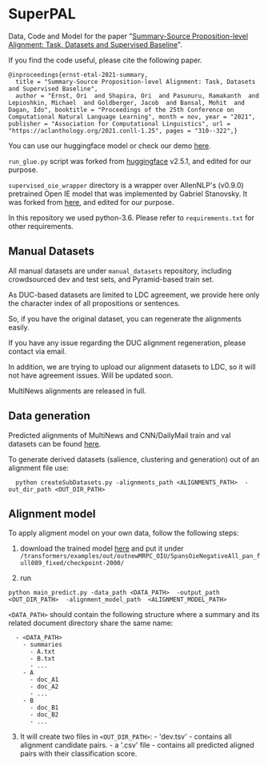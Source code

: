 # SuperPAL

Data, Code and Model for the paper "[Summary-Source Proposition-level Alignment: Task, Datasets and Supervised Baseline](https://aclanthology.org/2021.conll-1.25.pdf)".

 If you find the code useful, please cite the following paper.
  ```
  @inproceedings{ernst-etal-2021-summary,
    title = "Summary-Source Proposition-level Alignment: Task, Datasets and Supervised Baseline",
    author = "Ernst, Ori  and Shapira, Ori  and Pasunuru, Ramakanth  and Lepioshkin, Michael  and Goldberger, Jacob  and Bansal, Mohit  and Dagan, Ido", booktitle = "Proceedings of the 25th Conference on Computational Natural Language Learning", month = nov, year = "2021", publisher = "Association for Computational Linguistics", url = "https://aclanthology.org/2021.conll-1.25", pages = "310--322",}
  ```

You can use our huggingface model or check our demo [here](https://huggingface.co/biu-nlp/superpal).


`run_glue.py` script was forked from [huggingface](https://github.com/huggingface/transformers) v2.5.1, and edited for our purpose.

`supervised_oie_wrapper` directory is a wrapper over AllenNLP's (v0.9.0) pretrained Open IE model that was implemented by Gabriel Stanovsky. It was forked from [here](https://github.com/gabrielStanovsky/supervised_oie_wrapper), and edited for our purpose.

In this repository we used python-3.6. Please refer to `requirements.txt` for other requirements.


## Manual Datasets ##

All manual datasets are under `manual_datasets` repository, including crowdsourced dev and test sets, and Pyramid-based train set.

As DUC-based datasets are limited to LDC agreement, we provide here only the character index of all propositions or sentences.

So, if you have the original dataset, you can regenerate the alignments easily.

If you have any issue regarding the DUC alignment regeneration, please contact via email.

In addition, we are trying to upload our alignment datasets to LDC, so it will not have agreement issues. Will be updated soon.


MultiNews alignments are released in full.



## Data generation ##

Predicted alignments of MultiNews and CNN/DailyMail train and val datasets can be found [here](https://drive.google.com/drive/folders/1JnRrdbENzBLpbae5ZIKmil1fuZhm2toc?usp=sharing).

To generate derived datasets (salience, clustering and generation) out of an alignment file use:
```
  python createSubDatasets.py -alignments_path <ALIGNMENTS_PATH>  -out_dir_path <OUT_DIR_PATH>
```

## Alignment model ##
To apply aligment model on your own data, follow the following steps:
  1. download the trained model [here](https://drive.google.com/drive/folders/1kTaZQVxUm-RWbF71QpOue5xDuV7-IP2i?usp=sharing) and put it under       `/transformers/examples/out/outnewMRPC_OIU/SpansOieNegativeAll_pan_full089_fixed/checkpoint-2000/`

  2. run
  ```
  python main_predict.py -data_path <DATA_PATH>  -output_path <OUT_DIR_PATH>  -alignment_model_path  <ALIGNMENT_MODEL_PATH>
  ```
  `<DATA_PATH>` should contain the following structure where a summary and its related document directory share the same name:
      
      - <DATA_PATH>
        - summaries
          - A.txt
          - B.txt
          - ...
        - A
          - doc_A1
          - doc_A2
          - ...
        - B
          - doc_B1
          - doc_B2
          - ...
         
  3. It will create two files in `<OUT_DIR_PATH>`:
    - 'dev.tsv' - contains all alignment candidate pairs.
    - a '.csv' file - contains all predicted aligned pairs with their classification score.
